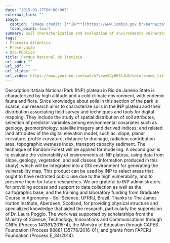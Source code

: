 ```yaml
---
date: "2015-03-27T00:00:00Z"
external_link: ""
image:
  caption: 'Image credit: [**INP**](https://www.icmbio.gov.br/parnaitatiaia/en/guia-do-visitante/79-ingressos.html)'
  focal_point: smart
summary: Soil characterization and evaluation of environments vulnerability in Itatiaia National Park
tags:
- Floresta Atlântica
- Preservação
- Uso Público
title: Parque Nacional de Itatiaia
url_code: ""
url_pdf: ""
url_slides: ""
url_video: https://www.youtube.com/watch?v=wv0Vy6RSlJU&feature=emb_title
---
```

Description
Itatiaia National Park (INP) plateau in Rio de Janeiro State is characterized by high altitude and a cold climate environment, with endemic fauna and flora. Since knowledge about soils in this section of the park is scarce, our research aims to characterize soils in the INP plateau and their distribution associating field survey and techniques and tools for digital mapping. They include the study of spatial distribution of soil attributes, selection of predictor variables among environmental covariates such as geology, geomorphology, satellite imagery and derived indices; and related land attributes of the digital elevation model, such as: slope, planar curvature, profile curvature, distance to drainage, radiation contribution area, topographic wetness index, transport capacity sediment. The technique of Random Forest will be applied for modeling. A second goal is to evaluate the vulnerability of environments at INP plateau, using data from slope, geology, vegetation, and soil classes (information produced in this study), which will be integrated into a GIS environment for generating the vulnerability map. This product can be used by INP to select areas that ought to have restricted public use due to the high vulnerability, and to preserve them for future researches.
We are grateful to INP administrators for providing access and support to data collection as well as the cartographic base, and the training and laboratory funding from Graduate Course in Agronomy – Soil Science, UFRRJ, Brazil. Thanks to The James Hutton Institute, Aberdeen, Scotland, for providing physical structure and specialized knowledge that aided the research, particularly the supervision of Dr. Laura Poggio. The work was supported by scholarships from the Ministry of Science, Technology, Innovations and Communications through CNPq (Process 141391/2015-4), the Ministry of Education through CAPES Foundation (Process 88881.135776/2016-01), and grants from FAPERJ Foundation (Process E_34/2014).
